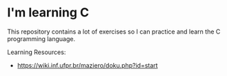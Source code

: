 # I'm learning C
This repository contains a lot of exercises so I can practice and learn the C programming language.

Learning Resources:
- https://wiki.inf.ufpr.br/maziero/doku.php?id=start
